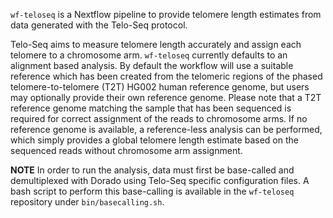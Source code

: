 `wf-teloseq` is a Nextflow pipeline to provide telomere length estimates from data generated with the Telo-Seq protocol. 

Telo-Seq aims to measure telomere length accurately and assign each telomere to a chromosome arm.
`wf-teloseq` currently defaults to an alignment based analysis.
By default the workflow will use a suitable reference which has been created from the telomeric regions of the phased telomere-to-telomere (T2T) HG002 human reference genome, but users may optionally provide their own reference genome.
Please note that a T2T reference genome matching the sample that has been sequenced is required for correct assignment of the reads to chromosome arms.
If no reference genome is available, a reference-less analysis can be performed, which simply provides a global telomere length estimate based on the sequenced reads without chromosome arm assignment.

**NOTE**
In order to run the analysis, data must first be base-called and demultiplexed with Dorado using Telo-Seq specific configuration files.
A bash script to perform this base-calling is available in the `wf-teloseq` repository under `bin/basecalling.sh`.
